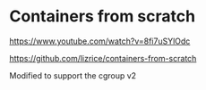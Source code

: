 # Containers from scratch

https://www.youtube.com/watch?v=8fi7uSYlOdc

https://github.com/lizrice/containers-from-scratch

Modified to support the cgroup v2
